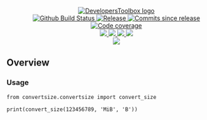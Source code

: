<p align="center">
    <a href="https://github.com/DevelopersToolbox/">
        <img src="https://cdn.wolfsoftware.com/assets/images/github/organisations/developerstoolbox/black-and-white-circle-256.png" alt="DevelopersToolbox logo" />
    </a>
    <br />
    <a href="https://github.com/DevelopersToolbox/convert-size/actions/workflows/cicd-pipeline.yml">
        <img src="https://img.shields.io/github/workflow/status/DevelopersToolbox/convert-size/CICD%20Pipeline/master?style=for-the-badge" alt="Github Build Status">
    </a>
    <a href="https://github.com/DevelopersToolbox/convert-size/releases/latest">
        <img src="https://img.shields.io/github/v/release/DevelopersToolbox/convert-size?color=blue&label=Latest%20Release&style=for-the-badge" alt="Release">
    </a>
    <a href="https://github.com/DevelopersToolbox/convert-size/releases/latest">
        <img src="https://img.shields.io/github/commits-since/DevelopersToolbox/convert-size/latest.svg?color=blue&style=for-the-badge" alt="Commits since release">
    </a>
    <a href="https://app.codecov.io/gh/DevelopersToolbox/convert-size">
        <img src="https://img.shields.io/codecov/c/gh/DevelopersToolbox/convert-size?color=blue&style=for-the-badge" alt="Code coverage">
    </a>
    <br />
    <a href=".github/CODE_OF_CONDUCT.md">
        <img src="https://img.shields.io/badge/Code%20of%20Conduct-blue?style=for-the-badge" />
    </a>
    <a href=".github/CONTRIBUTING.md">
        <img src="https://img.shields.io/badge/Contributing-blue?style=for-the-badge" />
    </a>
    <a href=".github/SECURITY.md">
        <img src="https://img.shields.io/badge/Report%20Security%20Concern-blue?style=for-the-badge" />
    </a>
    <a href="https://github.com/DevelopersToolbox/convert-size/issues">
        <img src="https://img.shields.io/badge/Get%20Support-blue?style=for-the-badge" />
    </a>
    <br />
    <a href="https://wolfsoftware.com/">
        <img src="https://img.shields.io/badge/Created%20by%20Wolf%20Software-blue?style=for-the-badge" />
    </a>
</p>

## Overview

### Usage

```shell
from convertsize.convertsize import convert_size

print(convert_size(123456789, 'MiB', 'B'))
```
